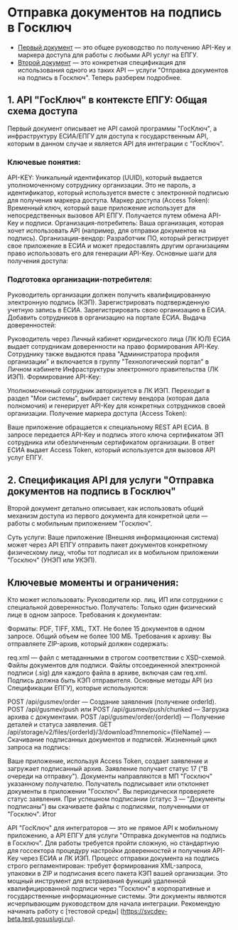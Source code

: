 # Отправка документов на подпись в Госключ

- [Первый документ](Rukovodstvo_polzovatelya_dlya_organizacii-potrebitelya_po_formirovaniyu_API-Key_i_polucheniyu_markera_dostupa._Versiya_3.3_ot_31.01.2023_g.docx) — это общее руководство по получению API-Key и маркера доступа для работы с любыми API услуг на ЕПГУ.
- [Второй документ](Specifikaciya_API_EPGU_Otpravka_dokumentov_na_podpis_v_Gosklyuch_v1.8.docx) — это конкретная спецификация для использования одного из таких API — услуги "Отправка документов на подпись в Госключ".
Теперь разберем подробнее.

## 1. API "ГосКлюч" в контексте ЕПГУ: Общая схема доступа

Первый документ описывает не API самой программы "ГосКлюч", а инфраструктуру ЕСИА/ЕПГУ для доступа к государственным API, которым в данном случае и является API для интеграции с "ГосКлюч".

### Ключевые понятия:

API-KEY: Уникальный идентификатор (UUID), который выдается уполномоченному сотруднику организации. Это не пароль, а идентификатор, который используется вместе с электронной подписью для получения маркера доступа.
Маркер доступа (Access Token): Временный ключ, который ваше приложение использует для непосредственных вызовов API ЕПГУ. Получается путем обмена API-Key и подписи.
Организация-потребитель: Ваша организация, которая хочет использовать API (например, для отправки документов на подпись).
Организация-вендор: Разработчик ПО, который регистрирует свое приложение в ЕСИА и может предоставлять другим организациям право использовать его для генерации API-Key.
Основные шаги для получения доступа:

### Подготовка организации-потребителя:

Руководитель организации должен получить квалифицированную электронную подпись (КЭП).
Зарегистрировать подтвержденную учетную запись в ЕСИА.
Зарегистрировать свою организацию в ЕСИА.
Добавить сотрудников в организацию на портале ЕСИА.
Выдача доверенностей:

Руководитель через Личный кабинет юридического лица (ЛК ЮЛ) ЕСИА выдает сотрудникам доверенности на право формирования API-Key.
Сотруднику также выдаются права "Администратора профиля организации" и включается в группу "Технологический портал" в Личном кабинете Инфраструктуры электронного правительства (ЛК ИЭП).
Формирование API-Key:

Уполномоченный сотрудник авторизуется в ЛК ИЭП.
Переходит в раздел "Мои системы", выбирает систему вендора (которая дала полномочия) и генерирует API-Key для конкретных сотрудников своей организации.
Получение маркера доступа (Access Token):

Ваше приложение обращается к специальному REST API ЕСИА.
В запросе передается API-Key и подпись этого ключа сертификатом ЭП сотрудника или обезличенным сертификатом организации.
В ответ ЕСИА выдает Access Token, который используется для вызовов API услуг ЕПГУ.

## 2. Спецификация API для услуги "Отправка документов на подпись в Госключ"

Второй документ детально описывает, как использовать общий механизм доступа из первого документа для конкретной цели — работы с мобильным приложением "Госключ".

Суть услуги: Ваше приложение (Внешняя информационная система) может через API ЕПГУ отправить пакет документов конкретному физическому лицу, чтобы тот подписал их в мобильном приложении "Госключ" (УНЭП или УКЭП).

## Ключевые моменты и ограничения:

Кто может использовать: Руководители юр. лиц, ИП или сотрудники с специальной доверенностью.
Получатель: Только один физический лице в одном запросе.
Требования к документам:

Форматы: PDF, TIFF, XML, TXT.
Не более 15 документов в одном запросе.
Общий объем не более 100 МБ.
Требования к архиву: Вы отправляете ZIP-архив, который должен содержать:

req.xml — файл с метаданными в строгом соответствии с XSD-схемой.
Файлы документов для подписи.
Файлы отсоединенной электронной подписи (.sig) для каждого файла в архиве, включая сам req.xml. Подпись должна быть КЭП отправителя.
Основные методы API (из Спецификации ЕПГУ), которые используются:

POST /api/gusmev/order — Создание заявления (получение orderId).
POST /api/gusmev/push или POST /api/gusmev/push/chunked — Загрузка архива с документами.
POST /api/gusmev/order/{orderId} — Получение деталей и статуса заявления.
GET /api/storage/v2/files/{orderId}/3/download?mnemonic={fileName} — Скачивание подписанных документов и подписей.
Жизненный цикл запроса на подпись:

Ваше приложение, используя Access Token, создает заявление и загружает подписанный архив.
Заявление получает статус 17 ("В очереди на отправку").
Документы направляются в МП "Госключ" указанному получателю.
Получатель подписывает или отклоняет документы в приложении "Госключ".
Вы периодически проверяете статус заявления.
При успешном подписании (статус 3 — "Документы подписаны") вы скачиваете файлы с подписями, полученными от "Госключ".
Итог

API "ГосКлюч" для интеграторов — это не прямое API к мобильному приложению, а API ЕПГУ для услуги "Отправка документов на подпись в Госключ".
Для работы требуется пройти сложную, но стандартную для госсектора процедуру настройки доверенностей и получения API-Key через ЕСИА и ЛК ИЭП.
Процесс отправки документа на подпись строго регламентирован: требует формирования XML-запроса, упаковки в ZIP и подписания всего пакета КЭП вашей организации.
Это мощный инструмент для встраивания функций удаленной квалифицированной подписи через "Госключ" в корпоративные и государственные информационные системы.
Эти документы являются исчерпывающим руководством для начала интеграции. Рекомендую начинать работу с [тестовой среды] (https://svcdev-beta.test.gosuslugi.ru).